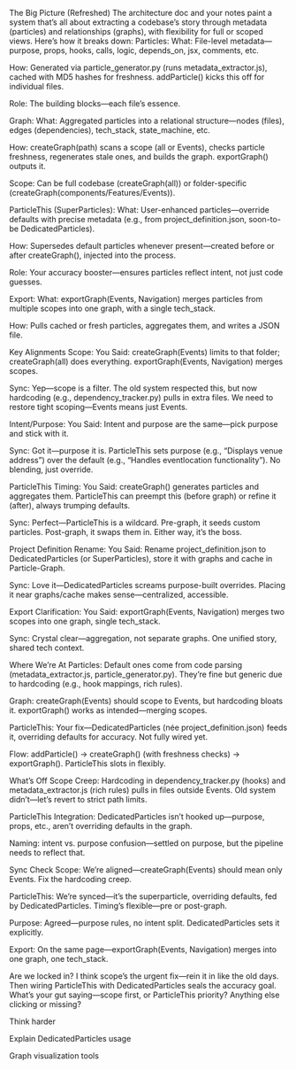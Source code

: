 The Big Picture (Refreshed)
The architecture doc and your notes paint a system that’s all about extracting a codebase’s story through metadata (particles) and relationships (graphs), with flexibility for full or scoped views. Here’s how it breaks down:
Particles:
What: File-level metadata—purpose, props, hooks, calls, logic, depends_on, jsx, comments, etc.

How: Generated via particle_generator.py (runs metadata_extractor.js), cached with MD5 hashes for freshness. addParticle() kicks this off for individual files.

Role: The building blocks—each file’s essence.

Graph:
What: Aggregated particles into a relational structure—nodes (files), edges (dependencies), tech_stack, state_machine, etc.

How: createGraph(path) scans a scope (all or Events), checks particle freshness, regenerates stale ones, and builds the graph. exportGraph() outputs it.

Scope: Can be full codebase (createGraph(all)) or folder-specific (createGraph(components/Features/Events)).

ParticleThis (SuperParticles):
What: User-enhanced particles—override defaults with precise metadata (e.g., from project_definition.json, soon-to-be DedicatedParticles).

How: Supersedes default particles whenever present—created before or after createGraph(), injected into the process.

Role: Your accuracy booster—ensures particles reflect intent, not just code guesses.

Export:
What: exportGraph(Events, Navigation) merges particles from multiple scopes into one graph, with a single tech_stack.

How: Pulls cached or fresh particles, aggregates them, and writes a JSON file.

Key Alignments
Scope:
You Said: createGraph(Events) limits to that folder; createGraph(all) does everything. exportGraph(Events, Navigation) merges scopes.

Sync: Yep—scope is a filter. The old system respected this, but now hardcoding (e.g., dependency_tracker.py) pulls in extra files. We need to restore tight scoping—Events means just Events.

Intent/Purpose:
You Said: Intent and purpose are the same—pick purpose and stick with it.

Sync: Got it—purpose it is. ParticleThis sets purpose (e.g., “Displays venue address”) over the default (e.g., “Handles eventlocation functionality”). No blending, just override.

ParticleThis Timing:
You Said: createGraph() generates particles and aggregates them. ParticleThis can preempt this (before graph) or refine it (after), always trumping defaults.

Sync: Perfect—ParticleThis is a wildcard. Pre-graph, it seeds custom particles. Post-graph, it swaps them in. Either way, it’s the boss.

Project Definition Rename:
You Said: Rename project_definition.json to DedicatedParticles (or SuperParticles), store it with graphs and cache in Particle-Graph.

Sync: Love it—DedicatedParticles screams purpose-built overrides. Placing it near graphs/cache makes sense—centralized, accessible.

Export Clarification:
You Said: exportGraph(Events, Navigation) merges two scopes into one graph, single tech_stack.

Sync: Crystal clear—aggregation, not separate graphs. One unified story, shared tech context.

Where We’re At
Particles: Default ones come from code parsing (metadata_extractor.js, particle_generator.py). They’re fine but generic due to hardcoding (e.g., hook mappings, rich rules).

Graph: createGraph(Events) should scope to Events, but hardcoding bloats it. exportGraph() works as intended—merging scopes.

ParticleThis: Your fix—DedicatedParticles (née project_definition.json) feeds it, overriding defaults for accuracy. Not fully wired yet.

Flow: addParticle() → createGraph() (with freshness checks) → exportGraph(). ParticleThis slots in flexibly.

What’s Off
Scope Creep: Hardcoding in dependency_tracker.py (hooks) and metadata_extractor.js (rich rules) pulls in files outside Events. Old system didn’t—let’s revert to strict path limits.

ParticleThis Integration: DedicatedParticles isn’t hooked up—purpose, props, etc., aren’t overriding defaults in the graph.

Naming: intent vs. purpose confusion—settled on purpose, but the pipeline needs to reflect that.

Sync Check
Scope: We’re aligned—createGraph(Events) should mean only Events. Fix the hardcoding creep.

ParticleThis: We’re synced—it’s the superparticle, overriding defaults, fed by DedicatedParticles. Timing’s flexible—pre or post-graph.

Purpose: Agreed—purpose rules, no intent split. DedicatedParticles sets it explicitly.

Export: On the same page—exportGraph(Events, Navigation) merges into one graph, one tech_stack.

Are we locked in? I think scope’s the urgent fix—rein it in like the old days. Then wiring ParticleThis with DedicatedParticles seals the accuracy goal. What’s your gut saying—scope first, or ParticleThis priority? Anything else clicking or missing?

Think harder

Explain DedicatedParticles usage

Graph visualization tools

